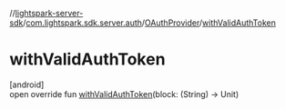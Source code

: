 //[lightspark-server-sdk](../../../index.md)/[com.lightspark.sdk.server.auth](../index.md)/[OAuthProvider](index.md)/[withValidAuthToken](with-valid-auth-token.md)

# withValidAuthToken

[android]\
open override fun [withValidAuthToken](with-valid-auth-token.md)(block: (String) -&gt; Unit)
